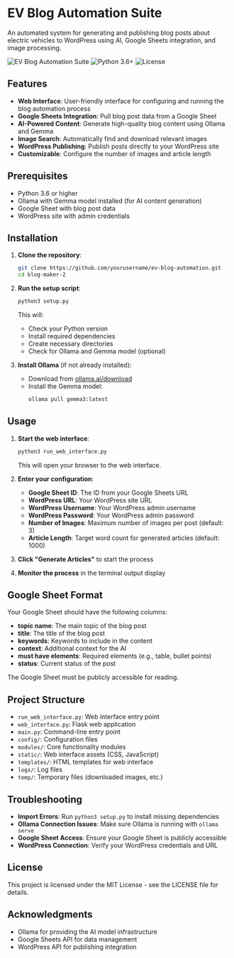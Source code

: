 # EV Blog Automation Suite

An automated system for generating and publishing blog posts about electric vehicles to WordPress using AI, Google Sheets integration, and image processing.

![EV Blog Automation Suite](https://img.shields.io/badge/EV%20Blog-Automation%20Suite-blue)
![Python 3.6+](https://img.shields.io/badge/Python-3.6%2B-brightgreen)
![License](https://img.shields.io/badge/License-MIT-yellow)

## Features

- **Web Interface**: User-friendly interface for configuring and running the blog automation process
- **Google Sheets Integration**: Pull blog post data from a Google Sheet
- **AI-Powered Content**: Generate high-quality blog content using Ollama and Gemma
- **Image Search**: Automatically find and download relevant images
- **WordPress Publishing**: Publish posts directly to your WordPress site
- **Customizable**: Configure the number of images and article length

## Prerequisites

- Python 3.6 or higher
- Ollama with Gemma model installed (for AI content generation)
- Google Sheet with blog post data
- WordPress site with admin credentials

## Installation

1. **Clone the repository**:
   ```bash
   git clone https://github.com/yourusername/ev-blog-automation.git
   cd blog-maker-2
   ```

2. **Run the setup script**:
   ```bash
   python3 setup.py
   ```
   This will:
   - Check your Python version
   - Install required dependencies
   - Create necessary directories
   - Check for Ollama and Gemma model (optional)

3. **Install Ollama** (if not already installed):
   - Download from [ollama.ai/download](https://ollama.ai/download)
   - Install the Gemma model:
     ```bash
     ollama pull gemma3:latest
     ```

## Usage

1. **Start the web interface**:
   ```bash
   python3 run_web_interface.py
   ```
   This will open your browser to the web interface.

2. **Enter your configuration**:
   - **Google Sheet ID**: The ID from your Google Sheets URL
   - **WordPress URL**: Your WordPress site URL
   - **WordPress Username**: Your WordPress admin username
   - **WordPress Password**: Your WordPress admin password
   - **Number of Images**: Maximum number of images per post (default: 3)
   - **Article Length**: Target word count for generated articles (default: 1000)

3. **Click "Generate Articles"** to start the process

4. **Monitor the process** in the terminal output display

## Google Sheet Format

Your Google Sheet should have the following columns:
- **topic name**: The main topic of the blog post
- **title**: The title of the blog post
- **keywords**: Keywords to include in the content
- **context**: Additional context for the AI
- **must have elements**: Required elements (e.g., table, bullet points)
- **status**: Current status of the post

The Google Sheet must be publicly accessible for reading.

## Project Structure

- `run_web_interface.py`: Web interface entry point
- `web_interface.py`: Flask web application
- `main.py`: Command-line entry point
- `config/`: Configuration files
- `modules/`: Core functionality modules
- `static/`: Web interface assets (CSS, JavaScript)
- `templates/`: HTML templates for web interface
- `logs/`: Log files
- `temp/`: Temporary files (downloaded images, etc.)

## Troubleshooting

- **Import Errors**: Run `python3 setup.py` to install missing dependencies
- **Ollama Connection Issues**: Make sure Ollama is running with `ollama serve`
- **Google Sheet Access**: Ensure your Google Sheet is publicly accessible
- **WordPress Connection**: Verify your WordPress credentials and URL

## License

This project is licensed under the MIT License - see the LICENSE file for details.

## Acknowledgments

- Ollama for providing the AI model infrastructure
- Google Sheets API for data management
- WordPress API for publishing integration
